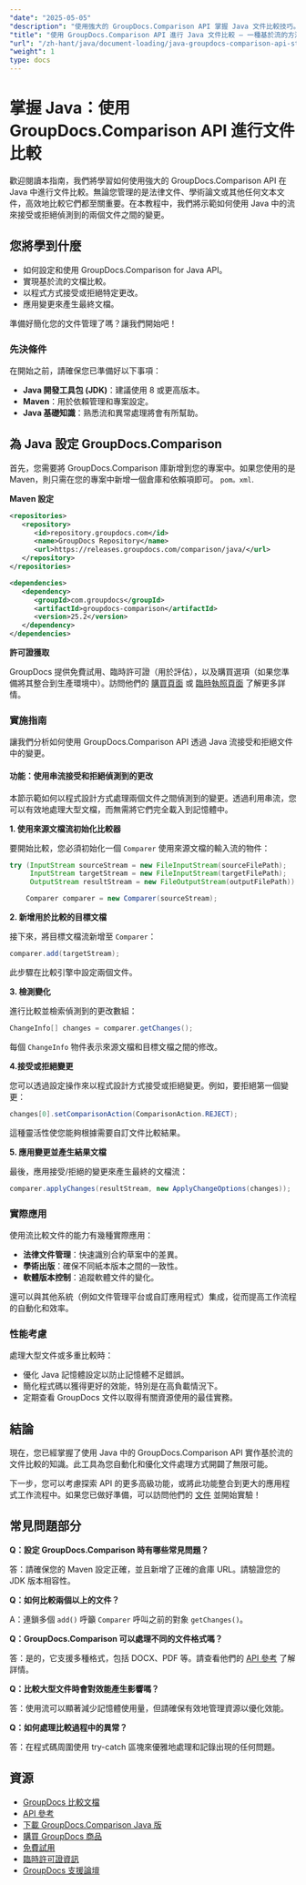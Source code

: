 ```yaml
---
"date": "2025-05-05"
"description": "使用強大的 GroupDocs.Comparison API 掌握 Java 文件比較技巧。學習基於流的技術，高效處理法律、學術和軟體文件。"
"title": "使用 GroupDocs.Comparison API 進行 Java 文件比較 — 一種基於流的方法"
"url": "/zh-hant/java/document-loading/java-groupdocs-comparison-api-stream-document-compare/"
"weight": 1
type: docs
---
```

# 掌握 Java：使用 GroupDocs.Comparison API 進行文件比較

歡迎閱讀本指南，我們將學習如何使用強大的 GroupDocs.Comparison API 在 Java 中進行文件比較。無論您管理的是法律文件、學術論文或其他任何文本文件，高效地比較它們都至關重要。在本教程中，我們將示範如何使用 Java 中的流來接受或拒絕偵測到的兩個文件之間的變更。

## 您將學到什麼

- 如何設定和使用 GroupDocs.Comparison for Java API。
- 實現基於流的文檔比較。
- 以程式方式接受或拒絕特定更改。
- 應用變更來產生最終文檔。

準備好簡化您的文件管理了嗎？讓我們開始吧！

### 先決條件

在開始之前，請確保您已準備好以下事項：

- **Java 開發工具包 (JDK)**：建議使用 8 或更高版本。
- **Maven**：用於依賴管理和專案設定。
- **Java 基礎知識**：熟悉流和異常處理將會有所幫助。

## 為 Java 設定 GroupDocs.Comparison

首先，您需要將 GroupDocs.Comparison 庫新增到您的專案中。如果您使用的是 Maven，則只需在您的專案中新增一個倉庫和依賴項即可。 `pom。xml`.

**Maven 設定**

```xml
<repositories>
   <repository>
      <id>repository.groupdocs.com</id>
      <name>GroupDocs Repository</name>
      <url>https://releases.groupdocs.com/comparison/java/</url>
   </repository>
</repositories>

<dependencies>
   <dependency>
      <groupId>com.groupdocs</groupId>
      <artifactId>groupdocs-comparison</artifactId>
      <version>25.2</version>
   </dependency>
</dependencies>
```

**許可證獲取**

GroupDocs 提供免費試用、臨時許可證（用於評估），以及購買選項（如果您準備將其整合到生產環境中）。訪問他們的 [購買頁面](https://purchase.groupdocs.com/buy) 或 [臨時執照頁面](https://purchase.groupdocs.com/temporary-license/) 了解更多詳情。

### 實施指南

讓我們分析如何使用 GroupDocs.Comparison API 透過 Java 流接受和拒絕文件中的變更。

#### 功能：使用串流接受和拒絕偵測到的更改

本節示範如何以程式設計方式處理兩個文件之間偵測到的變更。透過利用串流，您可以有效地處理大型文檔，而無需將它們完全載入到記憶體中。

**1. 使用來源文檔流初始化比較器**

要開始比較，您必須初始化一個 `Comparer` 使用來源文檔的輸入流的物件：

```java
try (InputStream sourceStream = new FileInputStream(sourceFilePath);
     InputStream targetStream = new FileInputStream(targetFilePath);
     OutputStream resultStream = new FileOutputStream(outputFilePath)) {

    Comparer comparer = new Comparer(sourceStream);
```

**2. 新增用於比較的目標文檔**

接下來，將目標文檔流新增至 `Comparer`：

```java
comparer.add(targetStream);
```

此步驟在比較引擎中設定兩個文件。

**3. 檢測變化**

進行比較並檢索偵測到的更改數組：

```java
ChangeInfo[] changes = comparer.getChanges();
```

每個 `ChangeInfo` 物件表示來源文檔和目標文檔之間的修改。

**4.接受或拒絕變更**

您可以透過設定操作來以程式設計方式接受或拒絕變更。例如，要拒絕第一個變更：

```java
changes[0].setComparisonAction(ComparisonAction.REJECT);
```

這種靈活性使您能夠根據需要自訂文件比較結果。

**5. 應用變更並產生結果文檔**

最後，應用接受/拒絕的變更來產生最終的文檔流：

```java
comparer.applyChanges(resultStream, new ApplyChangeOptions(changes));
```

### 實際應用

使用流比較文件的能力有幾種實際應用：

- **法律文件管理**：快速識別合約草案中的差異。
- **學術出版**：確保不同紙本版本之間的一致性。
- **軟體版本控制**：追蹤軟體文件的變化。

還可以與其他系統（例如文件管理平台或自訂應用程式）集成，從而提高工作流程的自動化和效率。

### 性能考慮

處理大型文件或多重比較時：

- 優化 Java 記憶體設定以防止記憶體不足錯誤。
- 簡化程式碼以獲得更好的效能，特別是在高負載情況下。
- 定期查看 GroupDocs 文件以取得有關資源使用的最佳實務。

## 結論

現在，您已經掌握了使用 Java 中的 GroupDocs.Comparison API 實作基於流的文件比較的知識。此工具為您自動化和優化文件處理方式開闢了無限可能。

下一步，您可以考慮探索 API 的更多高級功能，或將此功能整合到更大的應用程式工作流程中。如果您已做好準備，可以訪問他們的 [文件](https://docs.groupdocs.com/comparison/java/) 並開始實驗！

## 常見問題部分

**Q：設定 GroupDocs.Comparison 時有哪些常見問題？**

答：請確保您的 Maven 設定正確，並且新增了正確的倉庫 URL。請驗證您的 JDK 版本相容性。

**Q：如何比較兩個以上的文件？**

A：連鎖多個 `add()` 呼籲 `Comparer` 呼叫之前的對象 `getChanges()`。

**Q：GroupDocs.Comparison 可以處理不同的文件格式嗎？**

答：是的，它支援多種格式，包括 DOCX、PDF 等。請查看他們的 [API 參考](https://reference.groupdocs.com/comparison/java/) 了解詳情。

**Q：比較大型文件時會對效能產生影響嗎？**

答：使用流可以顯著減少記憶體使用量，但請確保有效地管理資源以優化效能。

**Q：如何處理比較過程中的異常？**

答：在程式碼周圍使用 try-catch 區塊來優雅地處理和記錄出現的任何問題。

## 資源

- [GroupDocs 比較文檔](https://docs.groupdocs.com/comparison/java/)
- [API 參考](https://reference.groupdocs.com/comparison/java/)
- [下載 GroupDocs.Comparison Java 版](https://releases.groupdocs.com/comparison/java/)
- [購買 GroupDocs 商品](https://purchase.groupdocs.com/buy)
- [免費試用](https://releases.groupdocs.com/comparison/java/)
- [臨時許可證資訊](https://purchase.groupdocs.com/temporary-license/)
- [GroupDocs 支援論壇](https://forum.groupdocs.com/c/comparison)